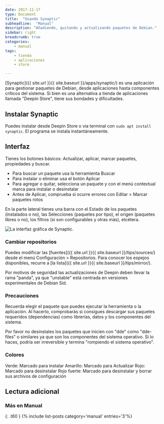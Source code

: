 ```yaml
---
date: 2017-11-17
type: Document
title:  "Usando Synaptic"
subheadline:  "Manual"
description: "Añadiendo, quitando y actualizando paquetes de Debian."
sidebar: right
breadcrumb: true
categories:
    - manual
tags:
    - tienda
    - aplicaciones
    - store

---
```

[Synaptic]({{ site.url }}{{ site.baseurl }}/apps/synaptic/) es una aplicación para gestionar paquetes de Debian, desde aplicaciones hasta componentes críticos del sistema. Si bien es una alternativa a tienda de aplicaciones llamada "Deepin Store", tiene sus bondades y dificultades.

## Instalar Synaptic
Puedes instalar desde Deepin Store o via terminal con `sudo apt install synaptic`. El programa se instala instantáneamente.

## Interfaz

Tienes los botones básicos: Actualizar, aplicar, marcar paquetes, propiedades y buscar.

* Para buscar un paquete usa la herramienta Buscar
* Para instalar o eliminar usa el botón Aplicar
* Para agregar o quitar, selecciona un paquete y con el menú contextual marca para instalar o desinstalar
* Antes de Aplicar, comprueba si ocurre errores con Editar > Marcar paquetes rotos

En la parte lateral tienes una barra con el Estado de los paquetes (instalados o no), las Selecciones (paquetes por tipo), el origen (paquetes libres o no), los filtros (si son configurables y otras más), etcétera.

<div class="row">
    <div class="medium-12 columns t30">
    <img src="{{ site.urlimg }}synaptic.jpg" alt="La interfaz gráfica de Synaptic.">
    </div><!-- /.medium-4.columns -->
</div>

### Cambiar repositorios

Puedes modificar las [fuentes]({{ site.url }}{{ site.baseurl }}/tips/sources/) desde el menú Configuración > Repositorios. Para conocer los espejos disponibles, recurre a [la lista]({{ site.url }}{{ site.baseurl }}/tips/mirror/).

Por motivos de seguridad las actualizaciones de Deepin deben llevar la rama "panda", ya que "unstable" está centrada en versiones experimentales de Debian Sid.

### Precauciones

Recuerda elegir el paquete que puedes ejecutar la herramienta o la aplicación. Al hacerlo, comprobarás si consigues descargar sus paquetes requeridos (dependencias) como librerías, datos y los componentes del sistema.

Por favor no desinstales los paquetes que inicien con "dde" como "dde-files" o similares ya que son los componentes del sistema operativo. Si lo haces, podría ser irreversible y termina "rompiendo el sistema operativo".


### Colores

Verde: Marcado para instalar
Amarillo: Marcado para Actualizar
Rojo: Marcado para desinstalar
Rojo fuerte: Marcado para desinstalar y borrar sus archivos de configuración

## Lectura adicional

### Más en Manual
{: .t60 }
{% include list-posts category='manual' entries='3'%}
